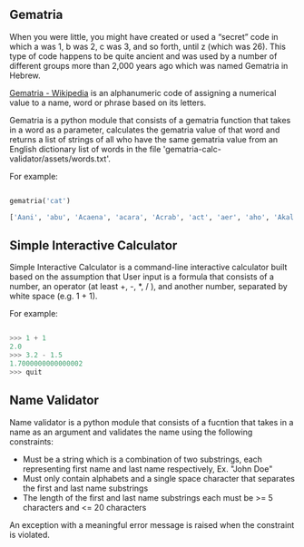 ## Gematria
When you were little, you might have created or used a “secret” code in which a was 1, b was 2, c was 3, and so forth, until z (which was 26). This type of code happens to be quite ancient and was used by a number of different groups more than 2,000 years ago which was named Gematria in Hebrew.

[Gematria - Wikipedia](https://en.wikipedia.org/wiki/Gematria) is an alphanumeric code of assigning a numerical value to a name, word or phrase based on its letters.

Gematria is a python module that consists of a gematria function that takes in a word as a parameter, calculates the gematria value of that word and returns a list of strings of all who have the same gematria value from an English dictionary list of words in the file 'gematria-calc-validator/assets/words.txt'.


For example:

```python

gematria('cat')

['Aani', 'abu', 'Acaena', 'acara', 'Acrab', 'act', 'aer', 'aho', 'Akal', 'alef', 'alk', 'ani', 'araca', 'arad', 'are', 'ava', 'aw', 'babble', 'Bahama', 'bail', 'bali', 'bang', 'Baraca', 'Bare', 'beback', 'bedded', 'beice', 'benab', 'blade', 'blee', 'bocca', 'bog', 'Cacara', 'Caddo', 'Cain', 'canada', 'cat', 'cep', 'chaff', 'Chagga', 'chaka', 'chal', 'chid', 'cled', 'crab', 'Cuba', 'dado', 'Damia', 'danda', 'Dani', 'das', 'dean', 'Dedan', 'deface', 'Dene', 'dhak', 'Dian', 'dich', 'Dode', 'doe']


```

 
## Simple Interactive Calculator

Simple Interactive Calculator is a command-line interactive calculator built based on the assumption that User input is a formula that consists of a number, an operator (at least +, -, *, / ), and another number, separated by white space (e.g. 1 + 1).  

For example:

```python

>>> 1 + 1
2.0
>>> 3.2 - 1.5
1.7000000000000002
>>> quit

```

## Name Validator

Name validator is a python module that consists of a fucntion that takes in a name as an argument and validates the name using the following constraints:

- Must be a string which is a combination of two substrings, each representing first name and last name respectively, Ex. "John Doe"
- Must only contain alphabets and a single space character that separates the first and last name substrings
- The length of the first and last name substrings each must be >= 5 characters and <= 20 characters

An exception with a meaningful error message is raised when the constraint is violated.
